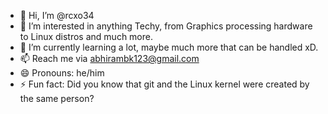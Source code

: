- 👋 Hi, I’m @rcxo34
- 👀 I’m interested in anything Techy, from Graphics processing hardware to Linux distros and much more.
- 🌱 I’m currently learning a lot, maybe much more that can be handled xD.
- 📫 Reach me via abhirambk123@gmail.com
- 😄 Pronouns: he/him
- ⚡ Fun fact: Did you know that git and the Linux kernel were created by the same person?

<!---
rcxo34/rcxo34 is a ✨ special ✨ repository because its `README.md` (this file) appears on your GitHub profile.
You can click the Preview link to take a look at your changes.
--->
